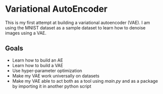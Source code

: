 <h1>Variational AutoEncoder</h1>
<p>
    This is my first attempt at building a variational autoencoder (VAE). 
    I am using the MNIST dataset as a sample dataset to learn how to denoise images using a VAE.
</p>

<h2>Goals</h2>
<ul>
    <li>Learn how to build an AE</li>
    <li>Learn how to build a VAE</li>
    <li>Use hyper-parameter optimization</li>
    <li>Make my VAE work universally on datasets</li>
    <li>Make my VAE able to act both as a tool using <em>main.py</em> and as a package by importing it in another python script</li>
</ul>